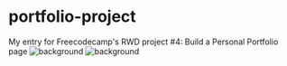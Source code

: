 # portfolio-project
My entry for Freecodecamp's RWD project #4: Build a Personal Portfolio page
![background](https://user-images.githubusercontent.com/28616709/41205165-06e04688-6ca3-11e8-9b4d-3796201ffbf4.jpg)
![background](https://user-images.githubusercontent.com/28616709/41266936-19192142-6dae-11e8-9d84-57eaf8caa2c9.png)

